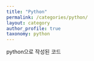 ```yaml
---
title: "Python"
permalink: /categories/python/
layout: category
author_profile: true
taxonomy: python
---
```


python으로 작성된 코드